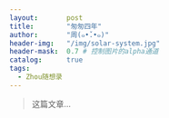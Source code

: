 ```yaml
---
layout:       post
title:        "匆匆四年"
author:       "周(๑•̌.•๑)"
header-img:   "/img/solar-system.jpg"
header-mask:  0.7 # 控制图片的alpha通道
catalog:      true
tags:
  - Zhou随想录
---
```


> 这篇文章...

